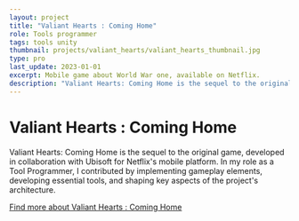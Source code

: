 ```yaml
---
layout: project
title: "Valiant Hearts : Coming Home"
role: Tools programmer
tags: tools unity 
thumbnail: projects/valiant_hearts/valiant_hearts_thumbnail.jpg
type: pro
last_update: 2023-01-01
excerpt: Mobile game about World War one, available on Netflix.
description: "Valiant Hearts: Coming Home is the sequel to the original game, developed in collaboration with Ubisoft for Netflix's mobile platform. In my role as a Tool Programmer, I contributed by implementing gameplay elements, developing essential tools, and shaping key aspects of the project's architecture"
---
```

<h1>Valiant Hearts : Coming Home</h1>
<p>Valiant Hearts: Coming Home is the sequel to the original game, developed in collaboration with Ubisoft for Netflix's mobile platform. In my role as a Tool Programmer, I contributed by implementing gameplay elements, developing essential tools, and shaping key aspects of the project's architecture.</p>
<a href="https://oldskullgames.com/our-games/valiant-hearts-osg/" class="arrow-link" target="_blank">Find more about Valiant Hearts : Coming Home</a>